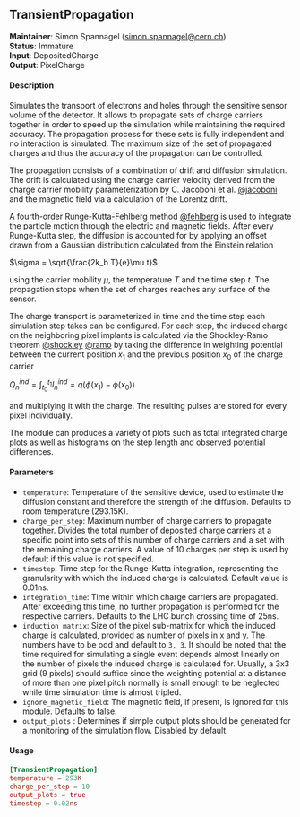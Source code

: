 ## TransientPropagation
**Maintainer**: Simon Spannagel (simon.spannagel@cern.ch)  
**Status**: Immature  
**Input**: DepositedCharge  
**Output**: PixelCharge

#### Description
Simulates the transport of electrons and holes through the sensitive sensor volume of the detector. It allows to propagate sets of charge carriers together in order to speed up the simulation while maintaining the required accuracy. The propagation process for these sets is fully independent and no interaction is simulated. The maximum size of the set of propagated charges and thus the accuracy of the propagation can be controlled.

The propagation consists of a combination of drift and diffusion simulation. The drift is calculated using the charge carrier velocity derived from the charge carrier mobility parameterization by C. Jacoboni et al. [@jacoboni] and the magnetic field via a calculation of the Lorentz drift.

A fourth-order Runge-Kutta-Fehlberg method [@fehlberg] is used to integrate the particle motion through the electric and magnetic fields. After every Runge-Kutta step, the diffusion is accounted for by applying an offset drawn from a Gaussian distribution calculated from the Einstein relation

$`\sigma = \sqrt{\frac{2k_b T}{e}\mu t}`$

using the carrier mobility $`\mu`$, the temperature $`T`$ and the time step $`t`$. The propagation stops when the set of charges reaches any surface of the sensor.

The charge transport is parameterized in time and the time step each simulation step takes can be configured.
For each step, the induced charge on the neighboring pixel implants is calculated via the Shockley-Ramo theorem [@shockley] [@ramo] by taking the difference in weighting potential between the current position $`x_1`$ and the previous position $`x_0`$ of the charge carrier

$` Q_n^{ind}  = \int_{t_0}^{t_1} I_n^{ind} = q \left( \phi (x_1) - \phi(x_0) \right)`$

and multiplying it with the charge. The resulting pulses are stored for every pixel individually.

The module can produces a variety of plots such as total integrated charge plots as well as histograms on the step length and observed potential differences.

#### Parameters
* `temperature`: Temperature of the sensitive device, used to estimate the diffusion constant and therefore the strength of the diffusion. Defaults to room temperature (293.15K).
* `charge_per_step`: Maximum number of charge carriers to propagate together. Divides the total number of deposited charge carriers at a specific point into sets of this number of charge carriers and a set with the remaining charge carriers. A value of 10 charges per step is used by default if this value is not specified.
* `timestep`: Time step for the Runge-Kutta integration, representing the granularity with which the induced charge is calculated. Default value is 0.01ns.
* `integration_time`: Time within which charge carriers are propagated. After exceeding this time, no further propagation is performed for the respective carriers. Defaults to the LHC bunch crossing time of 25ns.
* `induction_matrix`: Size of the pixel sub-matrix for which the induced charge is calculated, provided as number of pixels in x and y. The numbers have to be odd and default to `3, 3`. It should be noted that the time required for simulating a single event depends almost linearly on the number of pixels the induced charge is calculated for. Usually, a 3x3 grid (9 pixels) should suffice since the weighting potential at a distance of more than one pixel pitch normally is small enough to be neglected while time simulation time is almost tripled.
* `ignore_magnetic_field`: The magnetic field, if present, is ignored for this module. Defaults to false.
* `output_plots` : Determines if simple output plots should be generated for a monitoring of the simulation flow. Disabled by default.


#### Usage
```toml
[TransientPropagation]
temperature = 293K
charge_per_step = 10
output_plots = true
timestep = 0.02ns
```

[@jacoboni]: https://doi.org/10.1016/0038-1101(77)90054-5
[@fehlberg]: https://ntrs.nasa.gov/search.jsp?R=19690021375
[@shockley]: https://doi.org/10.1063/1.1710367
[@ramo]: https://doi.org/10.1109/JRPROC.1939.228757
